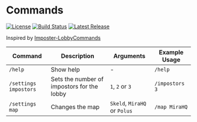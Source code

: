 # Commands
[![License](https://img.shields.io/github/license/shepherdjerred-imposter/commands)](https://github.com/shepherdjerred-imposter/commands/blob/main/LICENSE)
[![Build Status](https://img.shields.io/github/workflow/status/shepherdjerred-imposter/commands/CI)](https://github.com/shepherdjerred-imposter/commands/actions)
[![Latest Release](https://img.shields.io/github/v/release/shepherdjerred-imposter/commands?include_prereleases)](https://github.com/shepherdjerred-imposter/commands/releases)

Inspired by [Imposter-LobbyCommands](https://github.com/oliver4888/Impostor-LobbyCommands)


| Command | Description | Arguments | Example Usage |
| --- | --- | --- | --- |
| `/help` | Show help | - | `/help` |
| `/settings impostors` | Sets the number of impostors for the lobby | `1`, `2` or `3` | `/impostors 3` |
| `/settings map` | Changes the map | `Skeld`, `MiraHQ` or `Polus` | `/map MiraHQ` |
